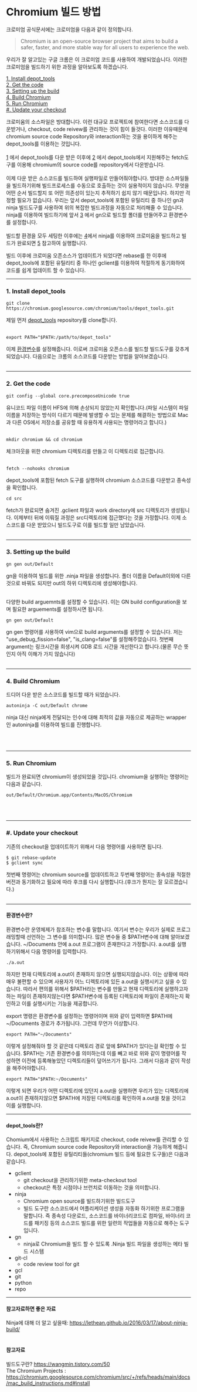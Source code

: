 # Chromium 빌드 방법

크로미엄 공식문서에는 크로미엄을 다음과 같이 정의합니다.
> Chromium is an open-source browser project that aims to build a safer, faster, and more stable way for all users to experience the web.

우리가 잘 알고있는 구글 크롬은 이 크로미엄 코드를 사용하여 개발되었습니다. 이러한 크로미엄을 빌드하기 위한 과정을 알아보도록 하겠습니다.

[1. Install depot_tools](#1.-Install-depot_tools)  
[2. Get the code](#2.-Get-the-code)  
[3. Setting up the build](#3.-Setting-up-the-build)  
[4. Build Chromium](#4.-Build-Chromium)  
[5. Run Chromium](#5.-Run-Chromium)  
[#. Update your checkout](#.#-Update-your-checkout)  

크로미움의 소스파일은 방대합니다. 이런 대규모 프로젝트에 참여한다면 소스코드를 다운받거나, checkout, code reivew를 관리하는 것이 힘이 들것다. 이러한 이유때문에 chromium source code Repository와 interaction하는 것을 용이하게 해주는 depot_tools를 이용하는 것입니다.
<br><br>
[1](#1.-Install-depot_tools)  에서 depot_tools를 다운 받은 이후에 [2](#2.-Get-the-code)  에서 depot_tools에서 지원해주는 fetch도구를 이용해 chromium의 source code를 repository에서 다운받습니다. 
<br><br>
이제 다운 받은 소스코드를 빌드하여 실행파일로 만들어줘야합니다. 방대한 소스파일들을 빌드하기위해 빌드프로세스를 수동으로 호출하는 것이 실용적이지 않습니다. 무엇을 어떤 순서 빌드할지 또 어떤 의존성이 있는지 추적하기 쉽지 않기 때문입니다. 하지만 걱정할 필요가 없습니다. 우리는 앞서 depot_tools에 포함된 유틸리티 중 하나인 gn과 ninja 빌드도구를 사용하여 위의 복잡한 빌드과정을 자동으로 처리해줄 수 있습니다. ninja를 이용하여 빌드하기에 앞서 [3](#3.-Setting-up-the-build) 에서 gn으로 빌드할 폴더를 만들어주고 환경변수를 설정합니다.
<br><br>
빌드할 환경을 모두 세팅한 이후에는 [4](#4.-Build-Chromium)에서 ninja를 이용하여 크로미움을 빌드하고 빌드가 완료되면 [5](#5.-Run-Chromium)   참고하여 실행합니다.

빌드 이후에 크로미움 오픈소스가 업데이트가 되었다면 rebase를 한 이후에 depot_tools에 포함된 유틸리티 중 하나인 gclient를 이용하여 적절하게 동기화하여 코드를 쉽게 업데이트 할 수 있습니다.
<br>
<hr>  
  
### 1. Install depot_tools  

```console
git clone https://chromium.googlesource.com/chromium/tools/depot_tools.git
```
제일 먼저 [depot_tools](#depot_tools란?) repository를 clone합니다.
<br><br>
```console
export PATH="$PATH:/path/to/depot_tools"
```
이제 [환경변수](#환경변수란?)를 설정해줍니다. 이로써 크로미움 오픈소스를 빌드할 빌드도구를 갖추게 되었습니다. 다음으로는 크롬의 소스코드를 다운받는 방법을 알아보겠습니다.
<br><br>
<hr>  
  
### 2. Get the code

```console
git config --global core.precomposeUnicode true
```  
유니코드 파일 이름이 HFS에 의해 손상되지 않았는지 확인합니다.(파일 시스템이 파일 이름을 저장하는 방식이 다르기 때문에 발생할 수 있는 문제를 해결하는 방법으로 Mac과 다른 OS에서 저장소를 공유할 때 유용하게 사용되는 명령어라고 합니다.)
<br><br>
```console
mkdir chromium && cd chromium
```
체크아웃을 위한 chromium 디렉토리를 만들고 이 디렉토리로 접근합니다.
<br><br>
```console
fetch --nohooks chromium
```
depot_tools에 포함된 fetch 도구를 실행하여 chromium 소스코드를 다운받고 종속성을 확인합니다.

```console
cd src
```  
fetch가 완료되면 숨겨진 .gclient 파일과 work directory에 src 디렉토리가 생성됩니다. 이제부터 뒤에 이뤄질 과정은 src디렉토리에 접근했다는 것을 가정합니다. 이제 소스코드를 다운 받았으니 빌드도구로 이를 빌드할 일만 남았습니다. 
<br><br>
<hr>
  
### 3. Setting up the build
```console
gn gen out/Default
```
gn을 이용하여 빌드를 위한 .ninja 파일을 생성합니다. 폴더 이름을 Default이외에 다른 것으로 바꿔도 되지만 out의 하위 디렉토리에 생성해야합니다.
<br><br>

다양한 build arguemnts를 설정할 수 있습니다. 이는 GN build configuration을 보며 필요한 arguements를 설정하시면 됩니다.
```console
gn gen out/Default
```
gn gen 명령어를 사용하여 vim으로 build arguments를 설정할 수 있습니다. 저는 "use_debug_fission=false", "is_clang=false"를 설정해주었습니다. 첫번째 argument는 링크시간을 희생시켜 GDB 로드 시간을 개선한다고 합니다.(물론 무슨 뜻인지 아직 이해가 가지 않습니다)
<br><br>
<hr>  
  
### 4. Build Chromium
드디어 다운 받은 소스코드를 빌드할 때가 되었습니다.  
```console
autoninja -C out/Default chrome
```
ninja 대신 ninja에게 전달되는 인수에 대해 최적의 값을 자동으로 제공하는 wrapper인 autoninja를 이용하여 빌드를 진행합니다.

<br><br>
<hr>  
  
### 5. Run Chromium  
빌드가 완료되면 chromium이 생성되었을 것입니다. chromium을 실행하는 명령어는 다음과 같습니다.
```console
out/Default/Chromium.app/Contents/MacOS/Chromium
```
<br><br>
<hr>  
  
### #. Update your checkout
기존의 checkout을 업데이트하기 위해서 다음 명령어를 사용하면 됩니다.
```console
$ git rebase-update
$ gclient sync
```
첫번째 명령어는 chromium source를 업데이트하고 두번째 명령어는 종속성을 적절한 버전과 동기화하고 필요에 따라 후크를 다시 실행합니다.(후크가 뭔지는 잘 모르겠습니다.)
<br><br>
<hr>  

#### 환경변수란?
환경변수란 운영체제가 참조하는 변수를 말합니다. 여기서 변수는 우리가 실제로 프로그래밍할때 선언하는 그 변수를 의미합니다. 많은 변수들 중 $PATH변수에 대해 알아보겠습니다. ~/Documents 안에 a.out 프로그램이 존재한다고 가정합니다. a.out를 실행하기위해서 다음 명령어를 입력합니다.
```console
./a.out
``` 
하지만 현재 디렉토리에 a.out이 존재하지 않으면 실행되지않습니다. 이는 상황에 따라 매우 불편할 수 있으며 사용자가 어느 디렉토리에 있든 a.out을 실행시키고 싶을 수 있습니다. 따라서 편의를 위해서 $PATH라는 변수를 만들고 현재 디렉토리에 실행하고자하는 파일이 존재하지않는다면 $PATH변수에 등록된 디렉토리에 파일이 존재하는지 확인하고 이를 실행시키는 기능을 제공합니다.

export 명령은 환경변수를 설정하는 명령어이며 위와 같이 입력하면 $PATH에 ~/Documents 경로가 추가됩니다. 그런데 무언가 이상합니다. 
```console
export PATH="~/Documents"
```
이렇게 설정해줘야 할 것 같은데 디렉토리 경로 앞에 $PATH가 있다는걸 확인할 수 있습니다. $PATH는 기존 환경변수를 의미하는데 이를 빼고 바로 위와 같이 명령어를 작성하면 이전에 등록해놓았던 디렉토리들이 덮어쓰기가 됩니다. 그래서 다음과 같이 작성을 해주어야합니다.
```console
export PATH="$PATH:~/Documents"
```
이렇게 되면 우리가 어떤 디렉토리에 있던지 a.out을 실행하면 우리가 있는 디렉토리에 a.out이 존재하지않으면 $PATH에 저장된 디렉토리를 확인하여 a.out을 찾을 것이고 이를 실행합니다.
<hr>  
  
#### depot_tools란?
Chomium에서 사용하는 스크립트 패키지로 checkout, code reivew를 관리할 수 있습니다. 즉, Chromium source code Repository와 interaction을 가능하게 해줍니다. depot_tools에 포함된 유틸리티들(chromium 빌드 등에 필요한 도구들)은 다음과 같습니다.

* gclient
    * git checkout을 관리하기위한 meta-checkout tool
    * checkout은 특정 시점이나 브런치로 이동하는 것을 의미합니다.
* ninja
    * Chromium open source를 빌드하기위한 빌드도구
    * 빌드 도구란 소스코드에서 어플리케이션 생성을 자동화 하기위한 프로그램을 말합니다. 즉 종속성 다운로드, 소스코드를 바이너리코드로 컴파일, 바이너리 코드를 패키징 등의 소스코드 빌드를 위한 일련의 작업들을 자동으로 해주는 도구입니다.
* gn
    * ninja로 Chromium을 빌드 할 수 있도록 .Ninja 빌드 파일을 생성하는 메타 빌드 시스템
* git-cl
    * code review tool for git
* gcl
* git
* python
* repo

<hr>  
  
#### 참고자료하면 좋은 자료
Ninja에 대해 더 알고 싶을때: https://lethean.github.io/2016/03/17/about-ninja-build/  
<br>
#### 참고자료
빌드도구란? https://wangmin.tistory.com/50  
The Chromium Projects : https://chromium.googlesource.com/chromium/src/+/refs/heads/main/docs/mac_build_instructions.md#install
